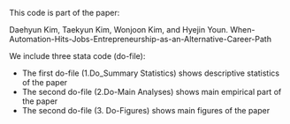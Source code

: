 This code is part of the paper: 

Daehyun Kim, Taekyun Kim, Wonjoon Kim, and Hyejin Youn. When-Automation-Hits-Jobs-Entrepreneurship-as-an-Alternative-Career-Path

We include three stata code (do-file):

* The first do-file (1.Do_Summary Statistics) shows descriptive statistics of the paper
* The second do-file (2.Do-Main Analyses) shows main empirical part of the paper
* The second do-file (3. Do-Figures) shows main figures of the paper
